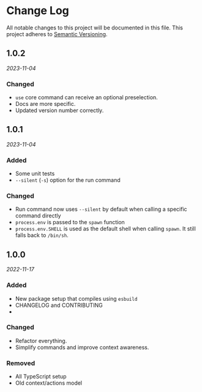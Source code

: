 # Change Log

All notable changes to this project will be documented in this file.
This project adheres to [Semantic Versioning](http://semver.org/).

## 1.0.2

_2023-11-04_

### Changed

- `use` core command can receive an optional <configuration> preselection.
- Docs are more specific.
- Updated version number correctly.

## 1.0.1

_2023-11-04_

### Added

- Some unit tests
- `--silent` (`-s`) option for the run command

### Changed

- Run command now uses `--silent` by default when calling a specific
  command directly
- `process.env` is passed to the `spawn` function
- `process.env.SHELL` is used as the default shell when calling `spawn`.
  It still falls back to `/bin/sh`.

## 1.0.0

_2022-11-17_

### Added

- New package setup that compiles using `esbuild`
- CHANGELOG and CONTRIBUTING
-
### Changed

- Refactor everything.
- Simplify commands and improve context awareness.

### Removed

- All TypeScript setup
- Old context/actions model
